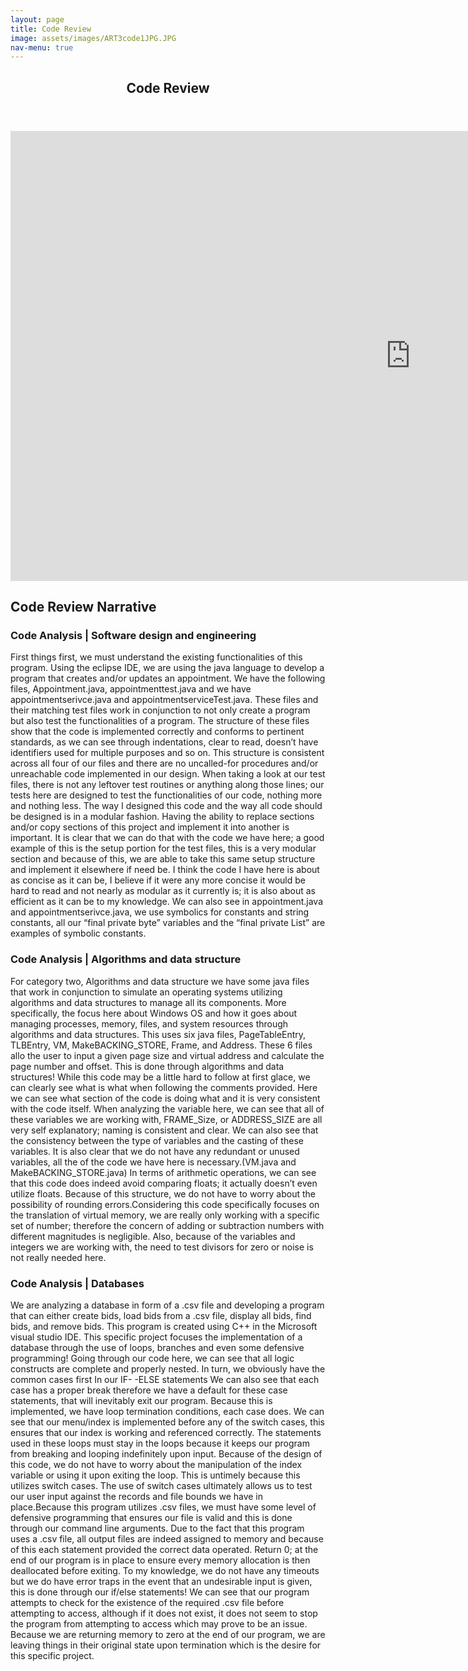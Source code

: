 ```yaml
---
layout: page
title: Code Review
image: assets/images/ART3code1JPG.JPG
nav-menu: true
---
```


<!-- Main -->
<div id="main" class="alt">

<!-- One -->
<section id="one">
	<div class="inner">
		<header class="major">
			<h1>Code Review</h1>
		</header>

<!-- Content -->
		
<iframe width="1280" height="720" src="https://www.youtube.com/embed/5lt3GDEAQVY" title="YouTube video player" frameborder="0" allow="accelerometer; autoplay; clipboard-write; encrypted-media; gyroscope; picture-in-picture" allowfullscreen></iframe>
		
<h2 id="content">Code Review Narrative</h2>
<p> </p>
<div class="row">
	<div class="6u 12u$(small)">
		<h3>Code Analysis | Software design and engineering</h3>
		<p> First things first, we must understand the existing functionalities of this program. Using the eclipse IDE, we are using the java language to develop a program that creates and/or updates an appointment. We have the following files, Appointment.java, appointmenttest.java and we have appointmentserivce.java and appointmentserviceTest.java. These files and their matching test files work in conjunction to not only create a program but also test the functionalities of a program. The structure of these files show that the code is implemented correctly and conforms to pertinent standards, as we can see through indentations, clear to read, doesn’t have identifiers used for multiple purposes and so on. This structure is consistent across all four of our files and there are no uncalled-for procedures and/or unreachable code implemented in our design. When taking a look at our test files, there is not any leftover test routines or anything along those lines; our tests here are designed to test the functionalities of our code, nothing more and nothing less. The way I designed this code and the way all code should be designed is in a modular fashion. Having the ability to replace sections and/or copy sections of this project and implement it into another is important. It is clear that we can do that with the code we have here; a good example of this is the setup portion for the test files, this is a very modular section and because of this, we are able to take this same setup structure and implement it elsewhere if need be. I think the code I have here is about as concise as it can be, I believe if it were any more concise it would be hard to read and not nearly as modular as it currently is; it is also about as efficient as it can be to my knowledge. We can also see in appointment.java and appointmentserivce.java, we use symbolics for constants and string constants, all our “final private byte” variables and the “final private List”  are examples of symbolic constants.</p>
	</div>
	<div class="6u$ 12u$(small)">
		<h3>Code Analysis | Algorithms and data structure</h3>
		<p>For category two, Algorithms and data structure we have some java files that work in conjunction to simulate an operating systems utilizing algorithms and data structures to manage all its components. More specifically, the focus here about Windows OS and how it goes about managing processes, memory, files, and system resources through algorithms and data structures. This uses six java files, PageTableEntry, TLBEntry, VM, MakeBACKING_STORE, Frame, and Address. These 6 files allo the user to input a given page size and virtual address and calculate the page number and offset. This is done through algorithms and data structures! While this code may be a little hard to follow at first glace, we can clearly see what is what when following the comments provided. Here we can see what section of the code is doing what and it is very consistent with the code itself. When analyzing the variable here, we can see that all of these variables we are working with, FRAME_Size, or ADDRESS_SIZE are all very self explanatory; naming is consistent and clear. We can also see that the consistency between the type of variables and the casting of these variables. It is also clear that we do not have any redundant or unused variables, all the of the code we have here is necessary.(VM.java and MakeBACKING_STORE.java) In terms of arithmetic operations, we can see that this code does indeed avoid comparing floats; it actually doesn’t even utilize floats. Because of this structure, we do not have to worry about the possibility of rounding errors.Considering this code specifically focuses on the translation of virtual memory, we are really only working with a specific set of number;  therefore the concern of adding or subtraction numbers with different magnitudes is negligible. Also, because of the variables and integers we are working with, the need to test divisors for zero or noise is not really needed here.</p>
	</div>
	<!-- Break -->
	<div class="4u 12u$(medium)">
		<h3>Code Analysis | Databases</h3>
		<p>We are analyzing a database in form of a .csv file and developing a program that can either create bids, load bids from a .csv file, display all bids, find bids, and remove bids. This program is created using C++ in the Microsoft visual studio IDE. This specific project focuses the implementation of a database through the use of loops, branches and even some defensive programming! Going through our code here, we can see that all logic constructs are complete and properly nested. In turn, we obviously have the common cases first In our IF- -ELSE statements   We can also see that each case has a proper break therefore we have a default for these case statements, that will inevitably exit our program. Because this is implemented, we have loop termination conditions, each case does.  We can see that our menu/index is implemented before any of the switch cases, this ensures that our index is working and referenced correctly. The statements used in these loops must stay in the loops because it keeps our program from breaking and looping indefinitely upon input.  Because of the design of this code, we do not have to worry about the manipulation of the index variable or using it upon exiting the loop. This is untimely because this utilizes switch cases. The use of switch cases ultimately allows us to test our user input against the records and file bounds we have in place.Because this program utilizes .csv files, we must have some level of defensive programming that ensures our file is valid and this is done through our command line arguments. Due to the fact that this program uses a .csv file, all output files are indeed assigned to memory and because of this each statement provided the correct data operated. Return 0; at the end of our program is in place to ensure every memory allocation is then deallocated before exiting. To my knowledge, we do not have any timeouts but we do have error traps in the event that an undesirable input is given, this is done through our if/else statements! We can see that our program attempts to check for the existence of the required .csv file before attempting to access, although if it does not exist, it does not seem to stop the program from attempting to access which may prove to be an issue. Because we are returning memory to zero at the end of our program, we are leaving things in their original state upon termination which is the desire for this specific project.</p>
	
